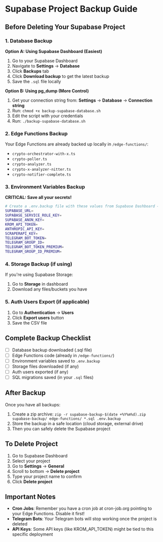 # Supabase Project Backup Guide

## Before Deleting Your Supabase Project

### 1. Database Backup

**Option A: Using Supabase Dashboard (Easiest)**
1. Go to your Supabase Dashboard
2. Navigate to **Settings** → **Database**
3. Click **Backups** tab
4. Click **Download backup** to get the latest backup
5. Save the `.sql` file locally

**Option B: Using pg_dump (More Control)**
1. Get your connection string from: **Settings** → **Database** → **Connection string**
2. Run: `chmod +x backup-supabase-database.sh`
3. Edit the script with your credentials
4. Run: `./backup-supabase-database.sh`

### 2. Edge Functions Backup

Your Edge Functions are already backed up locally in `/edge-functions/`:
- `crypto-orchestrator-with-x.ts`
- `crypto-poller.ts`
- `crypto-analyzer.ts`
- `crypto-x-analyzer-nitter.ts`
- `crypto-notifier-complete.ts`

### 3. Environment Variables Backup

**CRITICAL: Save all your secrets!**

```bash
# Create a .env.backup file with these values from Supabase Dashboard → Settings → Edge Functions → Secrets
SUPABASE_URL=
SUPABASE_SERVICE_ROLE_KEY=
SUPABASE_ANON_KEY=
KROM_API_TOKEN=
ANTHROPIC_API_KEY=
SCRAPERAPI_KEY=
TELEGRAM_BOT_TOKEN=
TELEGRAM_GROUP_ID=
TELEGRAM_BOT_TOKEN_PREMIUM=
TELEGRAM_GROUP_ID_PREMIUM=
```

### 4. Storage Backup (if using)

If you're using Supabase Storage:
1. Go to **Storage** in dashboard
2. Download any files/buckets you have

### 5. Auth Users Export (if applicable)

1. Go to **Authentication** → **Users**
2. Click **Export users** button
3. Save the CSV file

## Complete Backup Checklist

- [ ] Database backup downloaded (.sql file)
- [ ] Edge Functions code (already in `/edge-functions/`)
- [ ] Environment variables saved to `.env.backup`
- [ ] Storage files downloaded (if any)
- [ ] Auth users exported (if any)
- [ ] SQL migrations saved (in your `.sql` files)

## After Backup

Once you have all backups:
1. Create a zip archive: `zip -r supabase-backup-$(date +%Y%m%d).zip supabase-backup/ edge-functions/ *.sql .env.backup`
2. Store the backup in a safe location (cloud storage, external drive)
3. Then you can safely delete the Supabase project

## To Delete Project

1. Go to Supabase Dashboard
2. Select your project
3. Go to **Settings** → **General**
4. Scroll to bottom → **Delete project**
5. Type your project name to confirm
6. Click **Delete project**

## Important Notes

- **Cron Jobs**: Remember you have a cron job at cron-job.org pointing to your Edge Functions. Disable it first!
- **Telegram Bots**: Your Telegram bots will stop working once the project is deleted
- **API Keys**: Some API keys (like KROM_API_TOKEN) might be tied to this specific deployment